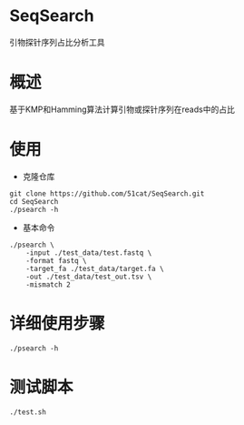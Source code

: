 # SeqSearch
引物探针序列占比分析工具

# 概述
基于KMP和Hamming算法计算引物或探针序列在reads中的占比

# 使用

- 克隆仓库

```shell
git clone https://github.com/51cat/SeqSearch.git
cd SeqSearch
./psearch -h
```
- 基本命令
```shell
./psearch \
    -input ./test_data/test.fastq \
    -format fastq \
    -target_fa ./test_data/target.fa \
    -out ./test_data/test_out.tsv \
    -mismatch 2
```

# 详细使用步骤

```shell
./psearch -h

```

# 测试脚本

```shell
./test.sh
```
